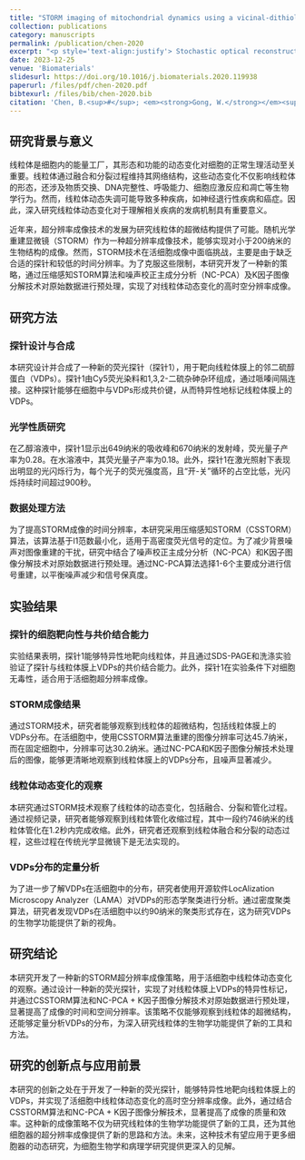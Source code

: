 ```yaml
---
title: "STORM imaging of mitochondrial dynamics using a vicinal-dithiol-proteins-targeted probe"
collection: publications
category: manuscripts
permalink: /publication/chen-2020
excerpt: "<p style='text-align:justify'> Stochastic optical reconstruction microscopy (STORM) is a promising method for the visualization of ultra-fine mitochondrial structures. However, this approach is limited to monitoring dynamic intracellular events owing to its low temporal resolution. We developed a new strategy to capture mitochondrial dynamics using a compressed sensing STORM algorithm following raw data pre-treatments by a noise-corrected principal component analysis and K-factor image factorization. Using STORM microscopy with a vicinal-dithiol-proteins targeting probe, visualizing mitochondrial dynamics was attainable with spatial and temporal resolutions of 45 nm and 0.8 s, notably, dynamic mitochondrial tubulation retraction of ~746 nm in 1.2 s was monitored. The labeled conjugate was observed as clusters (radii, ~90 nm) distributed on the outer mitochondrial membranes, not yet reported as far as we know. This strategy is promising for the quantitative analysis of intracellular behaviors below the optical diffraction limit.</p> <img src='/images/GA/chen-2020.jpg' width='400px' style='margin: 0 auto;'>"
date: 2023-12-25
venue: 'Biomaterials'
slidesurl: https://doi.org/10.1016/j.biomaterials.2020.119938
paperurl: /files/pdf/chen-2020.pdf
bibtexurl: /files/bib/chen-2020.bib
citation: 'Chen, B.<sup>#</sup>; <em><strong>Gong, W.</strong></em><sup>#</sup>; Yang, Z.; Pan, W.; Verwilst, P.; Shin, J.; Yan, W.; Liu, L.; Qu, J.; Kim, J. S. STORM Imaging of Mitochondrial Dynamics Using a Vicinal-Dithiol-Proteins-Targeted Probe. <em>Biomaterials</em>, <strong>2020</strong>, <em>243</em>, 119938. https://doi.org/10.1016/j.biomaterials.2020.119938.'
---
```

## 研究背景与意义

线粒体是细胞内的能量工厂，其形态和功能的动态变化对细胞的正常生理活动至关重要。线粒体通过融合和分裂过程维持其网络结构，这些动态变化不仅影响线粒体的形态，还涉及物质交换、DNA完整性、呼吸能力、细胞应激反应和凋亡等生物学行为。然而，线粒体动态失调可能导致多种疾病，如神经退行性疾病和癌症。因此，深入研究线粒体动态变化对于理解相关疾病的发病机制具有重要意义。

近年来，超分辨率成像技术的发展为研究线粒体的超微结构提供了可能。随机光学重建显微镜（STORM）作为一种超分辨率成像技术，能够实现对小于200纳米的生物结构的成像。然而，STORM技术在活细胞成像中面临挑战，主要是由于缺乏合适的探针和较低的时间分辨率。为了克服这些限制，本研究开发了一种新的策略，通过压缩感知STORM算法和噪声校正主成分分析（NC-PCA）及K因子图像分解技术对原始数据进行预处理，实现了对线粒体动态变化的高时空分辨率成像。

## 研究方法

### 探针设计与合成

本研究设计并合成了一种新的荧光探针（探针1），用于靶向线粒体膜上的邻二硫醇蛋白（VDPs）。探针1由Cy5荧光染料和1,3,2-二硫杂砷杂环组成，通过哌嗪间隔连接。这种探针能够在细胞中与VDPs形成共价键，从而特异性地标记线粒体膜上的VDPs。

### 光学性质研究

在乙醇溶液中，探针1显示出649纳米的吸收峰和670纳米的发射峰，荧光量子产率为0.28。在水溶液中，其荧光量子产率为0.18。此外，探针1在激光照射下表现出明显的光闪烁行为，每个光子的荧光强度高，且“开-关”循环的占空比低，光闪烁持续时间超过900秒。

### 数据处理方法

为了提高STORM成像的时间分辨率，本研究采用压缩感知STORM（CSSTORM）算法，该算法基于l1范数最小化，适用于高密度荧光信号的定位。为了减少背景噪声对图像重建的干扰，研究中结合了噪声校正主成分分析（NC-PCA）和K因子图像分解技术对原始数据进行预处理。通过NC-PCA算法选择1-6个主要成分进行信号重建，以平衡噪声减少和信号保真度。

## 实验结果

### 探针的细胞靶向性与共价结合能力

实验结果表明，探针1能够特异性地靶向线粒体，并且通过SDS-PAGE和洗涤实验验证了探针与线粒体膜上VDPs的共价结合能力。此外，探针1在实验条件下对细胞无毒性，适合用于活细胞超分辨率成像。

### STORM成像结果

通过STORM技术，研究者能够观察到线粒体的超微结构，包括线粒体膜上的VDPs分布。在活细胞中，使用CSSTORM算法重建的图像分辨率可达45.7纳米，而在固定细胞中，分辨率可达30.2纳米。通过NC-PCA和K因子图像分解技术处理后的图像，能够更清晰地观察到线粒体膜上的VDPs分布，且噪声显著减少。

### 线粒体动态变化的观察

本研究通过STORM技术观察了线粒体的动态变化，包括融合、分裂和管化过程。通过视频记录，研究者能够观察到线粒体管化收缩过程，其中一段约746纳米的线粒体管化在1.2秒内完成收缩。此外，研究者还观察到线粒体融合和分裂的动态过程，这些过程在传统光学显微镜下是无法实现的。

### VDPs分布的定量分析

为了进一步了解VDPs在活细胞中的分布，研究者使用开源软件LocAlization Microscopy Analyzer（LAMA）对VDPs的形态学聚类进行分析。通过密度聚类算法，研究者发现VDPs在活细胞中以约90纳米的聚类形式存在，这为研究VDPs的生物学功能提供了新的视角。

## 研究结论

本研究开发了一种新的STORM超分辨率成像策略，用于活细胞中线粒体动态变化的观察。通过设计一种新的荧光探针，实现了对线粒体膜上VDPs的特异性标记，并通过CSSTORM算法和NC-PCA + K因子图像分解技术对原始数据进行预处理，显著提高了成像的时间和空间分辨率。该策略不仅能够观察到线粒体的超微结构，还能够定量分析VDPs的分布，为深入研究线粒体的生物学功能提供了新的工具和方法。

## 研究的创新点与应用前景

本研究的创新之处在于开发了一种新的荧光探针，能够特异性地靶向线粒体膜上的VDPs，并实现了活细胞中线粒体动态变化的高时空分辨率成像。此外，通过结合CSSTORM算法和NC-PCA + K因子图像分解技术，显著提高了成像的质量和效率。这种新的成像策略不仅为研究线粒体的生物学功能提供了新的工具，还为其他细胞器的超分辨率成像提供了新的思路和方法。未来，这种技术有望应用于更多细胞器的动态研究，为细胞生物学和病理学研究提供更深入的见解。